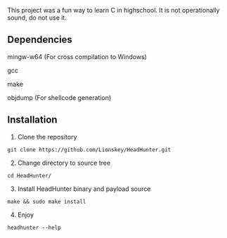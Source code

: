 This project was a fun way to learn C in highschool. It is not operationally sound, do not use it. 

## Dependencies
mingw-w64 (For cross compilation to Windows)

gcc

make

objdump (For shellcode generation)

## Installation 

1. Clone the repository
``` 
git clone https://github.com/Lionskey/HeadHunter.git
```

2. Change directory to source tree
``` 
cd HeadHunter/
```

3. Install HeadHunter binary and payload source
```
make && sudo make install
```

4. Enjoy
``` 
headhunter --help
```
